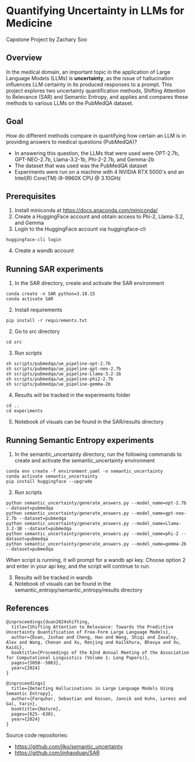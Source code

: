 # Quantifying Uncertainty in LLMs for Medicine
Capstone Project by Zachary Soo
## Overview
In the medical domain, an important topic in the application of Large Language Models (LLMs) is **uncertainty**, as the issue of hallucination influences LLM certainty in its produced responses to a prompt.
This project explores two uncertainty quantification methods, Shifting Attention to Relevance (SAR) and Semantic Entropy, and applies and compares these methods to various LLMs on the PubMedQA dataset.

## Goal
How do different methods compare in quantifying how certain an LLM is in providing answers to medical questions (PubMedQA)?

* In answering this question, the LLMs that were used were OPT-2.7b, GPT-NEO-2.7b, Llama-3.2-1b, Phi-2-2.7b, and Gemma-2b
* The dataset that was used was the PubMedQA dataset
* Experiments were run on a machine with 4 NVIDIA RTX 5000's and an Intel(R) Core(TM) i9-9960X CPU @ 3.10GHz

## Prerequisites 
1) Install miniconda at https://docs.anaconda.com/miniconda/
2) Create a HuggingFace account and obtain access to Phi-2, Llama-3.2, and Gemma
3) Login to the HuggingFace account via huggingface-cli
```shell
huggingface-cli login
```
4) Create a wandb account

## Running SAR experiments
1) In the SAR directory, create and activate the SAR environment
```shell
conda create -n SAR python=3.10.15
conda activate SAR
```
2) Install requirements
```shell
pip install -r requirements.txt
```
2) Go to src directory
```shell
cd src
```
3) Run scripts
```shell
sh scripts/pubmedqa/ue_pipeline-opt-2.7b
sh scripts/pubmedqa/ue_pipeline-gpt-neo-2.7b
sh scripts/pubmedqa/ue_pipeline-Llama-3.2-1b
sh scripts/pubmedqa/ue_pipeline-phi2-2.7b
sh scripts/pubmedqa/ue_pipeline-gemma-2b
```
4) Results will be tracked in the experiments folder
```shell
cd ..
cd experiments
```
5) Notebook of visuals can be found in the SAR/results directory
## Running Semantic Entropy experiments
1) In the semantic_uncertainty directory, run the following commands to create and activate the semantic_uncertainty environment
```shell
conda env create -f environment.yaml -n semantic_uncertainty 
conda activate semantic_uncertainty
pip install huggingface --upgrade
```
2) Run scripts
```shell
python semantic_uncertainty/generate_answers.py --model_name=opt-2.7b --dataset=pubmedqa
python semantic_uncertainty/generate_answers.py --model_name=gpt-neo-2.7b --dataset=pubmedqa
python semantic_uncertainty/generate_answers.py --model_name=Llama-3.2-1B --dataset=pubmedqa
python semantic_uncertainty/generate_answers.py --model_name=phi-2 --dataset=pubmedqa
python semantic_uncertainty/generate_answers.py --model_name=gemma-2b --dataset=pubmedqa
```
When script is running, it will prompt for a wandb api key. Choose option 2 and enter in your api key, and the script will continue to run.

3) Results will be tracked in wandb
4) Notebook of visuals can be found in the semantic_entropy/semantic_entropy/results directory

## References
```shell
@inproceedings{duan2024shifting,
  title={Shifting Attention to Relevance: Towards the Predictive Uncertainty Quantification of Free-Form Large Language Models},
  author={Duan, Jinhao and Cheng, Hao and Wang, Shiqi and Zavalny, Alex and Wang, Chenan and Xu, Renjing and Kailkhura, Bhavya and Xu, Kaidi},
  booktitle={Proceedings of the 62nd Annual Meeting of the Association for Computational Linguistics (Volume 1: Long Papers)},
  pages={5050--5063},
  year={2024}
}
```
```shell
@inproceedings{
  title={Detecting Hallucinations in Large Language Models Using Semantic Entropy},
  author={Farquhar, Sebastian and Kossen, Jannik and Kuhn, Lorenz and Gal, Yarin},
  booktitle={Nature},
  pages={625--630},
  year={2024}
}
```
Source code repositories:
* https://github.com/jlko/semantic_uncertainty
* https://github.com/jinhaoduan/SAR
